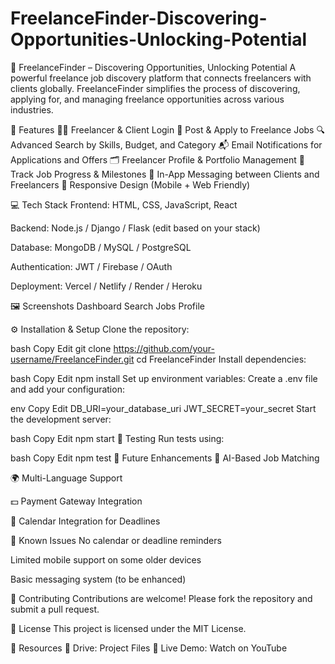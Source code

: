 # FreelanceFinder-Discovering-Opportunities-Unlocking-Potential

🔎 FreelanceFinder – Discovering Opportunities, Unlocking Potential
A powerful freelance job discovery platform that connects freelancers with clients globally. FreelanceFinder simplifies the process of discovering, applying for, and managing freelance opportunities across various industries.

🚀 Features
🧑‍💻 Freelancer & Client Login
📄 Post & Apply to Freelance Jobs
🔍 Advanced Search by Skills, Budget, and Category
📬 Email Notifications for Applications and Offers
🗂️ Freelancer Profile & Portfolio Management
📆 Track Job Progress & Milestones
💬 In-App Messaging between Clients and Freelancers
📱 Responsive Design (Mobile + Web Friendly)

💻 Tech Stack
Frontend: HTML, CSS, JavaScript, React

Backend: Node.js / Django / Flask (edit based on your stack)

Database: MongoDB / MySQL / PostgreSQL

Authentication: JWT / Firebase / OAuth

Deployment: Vercel / Netlify / Render / Heroku

🖼️ Screenshots
Dashboard	Search Jobs	Profile

⚙️ Installation & Setup
Clone the repository:

bash
Copy
Edit
git clone https://github.com/your-username/FreelanceFinder.git
cd FreelanceFinder
Install dependencies:

bash
Copy
Edit
npm install
Set up environment variables:
Create a .env file and add your configuration:

env
Copy
Edit
DB_URI=your_database_uri
JWT_SECRET=your_secret
Start the development server:

bash
Copy
Edit
npm start
🧪 Testing
Run tests using:

bash
Copy
Edit
npm test
🌱 Future Enhancements
🧠 AI-Based Job Matching

🌍 Multi-Language Support

💵 Payment Gateway Integration

📆 Calendar Integration for Deadlines

🐛 Known Issues
No calendar or deadline reminders

Limited mobile support on some older devices

Basic messaging system (to be enhanced)

🤝 Contributing
Contributions are welcome!
Please fork the repository and submit a pull request.

📜 License
This project is licensed under the MIT License.

📂 Resources
📁 Drive: Project Files
🎥 Live Demo: Watch on YouTube
